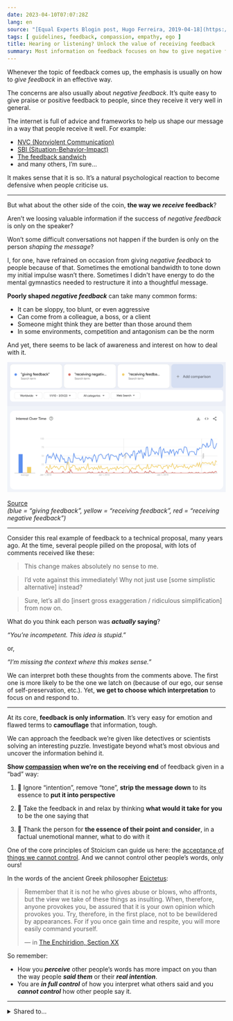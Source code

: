 ```yaml
---
date: 2023-04-10T07:07:28Z
lang: en
source: "[Equal Experts Blogin post, Hugo Ferreira, 2019-04-18](https://equalexperts.blogin.co/posts/65986)"
tags: [ guidelines, feedback, compassion, empathy, ego ]
title: Hearing or listening? Unlock the value of receiving feedback
summary: Most information on feedback focuses on how to give negative feedback. But what about receiving negative feedback? How better would it be if both ends shared the burden of having productive conversations? Let's put our egos to the side and be emphatic with those who give us criticism, so the burden isn’t on the speaker alone.
---
```


Whenever the topic of feedback comes up, the emphasis is usually on how to *give feedback* in an effective way.

The concerns are also usually about *negative feedback*. It’s quite easy to give praise or positive feedback to people, since they receive it very well in general.

The internet is full of advice and frameworks to help us shape our message in a way that people receive it well. For example:

* [NVC (Nonviolent Communication)](https://en.wikipedia.org/wiki/Nonviolent_Communication)
* [SBI (Situation-Behavior-Impact)](https://www.ccl.org/articles/leading-effectively-articles/sbi-feedback-model-a-quick-win-to-improve-talent-conversations-development/)
* [The feedback sandwich](https://en.wikipedia.org/wiki/Praise_sandwich)
* and many others, I’m sure…

It makes sense that it is so. It’s a natural psychological reaction to become defensive when people criticise us.

---

But what about the other side of the coin, **the way we *receive* feedback**?

Aren’t we loosing valuable information if the success of *negative feedback* is only on the speaker?

Won’t some difficult conversations not happen if the burden is only on the person *shaping the message*?

I, for one, have refrained on occasion from giving *negative feedback* to people because of that. Sometimes the emotional bandwidth to tone down my initial impulse wasn’t there. Sometimes I didn't have energy to do the mental gymnastics needed to restructure it into a thoughtful message.

**Poorly shaped *negative feedback*** can take many common forms:

* It can be sloppy, too blunt, or even aggressive
* Can come from a colleague, a boss, or a client
* Someone might think they are better than those around them
* In some environments, competition and antagonism can be the norm

And yet, there seems to be lack of awareness and interest on how to deal with it.

![Google Trends chart from 2010 to 2023, showing high interest for "giving feedback" and around one third of it for "receiving feedback" and residual for more specifically "receiving negative feedback"](google-trends.png)

[Source](https://trends.google.com/trends/explore?date=2010-01-01%202023-03-31&q=%22giving%20feedback%22,%22receiving%20negative%20feedback%22,%22receiving%20feedback%22&hl=en-US)  
*(blue = “giving feedback”, yellow = “receiving feedback”, red = “receiving negative feedback”)*

---

Consider this real example of feedback to a technical proposal, many years ago. At the time, several people pilled on the proposal, with lots of comments received like these:

> This change makes absolutely no sense to me.

> I’d vote against this immediately! Why not just use [some simplistic alternative] instead?

> Sure, let’s all do [insert gross exaggeration / ridiculous simplification] from now on.

What do you think each person was ***actually* saying**?

*“You’re incompetent. This idea is stupid.”*

or,

*“I’m missing the context where this makes sense.”*

We can interpret both these thoughts from the comments above. The first one is more likely to be the one we latch on (because of our ego, our sense of self-preservation, etc.). Yet, **we get to choose which interpretation** to focus on and respond to.

---

At its core, **feedback is only information**. It’s very easy for emotion and flawed terms to **camouflage** that information, tough.

We can approach the feedback we’re given like detectives or scientists solving an interesting puzzle. Investigate beyond what’s most obvious and uncover the information behind it.

**Show [compassion](https://www.wired.co.uk/article/tania-singer-compassion-burnout) when we’re on the receiving end** of feedback given in a “bad” way:

1. 🙉 Ignore “intention”, remove “tone”, **strip the message down** to its essence to **put it into perspective**

2. 🤔 Take the feedback in and relax by thinking **what would it take for you** to be the one saying that
3. 🎯 Thank the person for **the essence of their point and consider**, in a factual unemotional manner, what to do with it

One of the core principles of Stoicism can guide us here: the [acceptance of things we cannot control](https://www.njlifehacks.com/what-is-stoicism-overview-definition-10-stoic-principles/#tab-con-3). And we cannot control other people’s words, only ours!

In the words of the ancient Greek philosopher [Epictetus](https://dailystoic.com/Epictetus):

> Remember that it is not he who gives abuse or blows, who affronts, but the view we take of these things as insulting. When, therefore, anyone provokes you, be assured that it is your own opinion which provokes you. Try, therefore, in the first place, not to be bewildered by appearances. For if you once gain time and respite, you will more easily command yourself.
>
> — in [The Enchiridion, Section XX](https://www.gutenberg.org/files/45109/45109-h/45109-h.htm#:~:text=XX)

So remember:

* How you ***perceive*** other people’s words has more impact on you than the way people ***said them*** or their ***real intention***.
* You are ***in full control*** of how you interpret what others said and you ***cannot control*** how other people say it.

----

<details>
<summary>Shared to…</summary>

* [LinkedIn](https://www.linkedin.com/posts/hugocf_hearing-or-listening-unlock-the-value-of-activity-7051114606546599936-ayz3)
* [Mastodon](https://mastodon.online/@hugocf/110173632822874183)
* [Medium](https://medium.com/@hugocf/hearing-or-listening-unlock-the-value-of-receiving-feedback-705b9a09c4a0)
* [Twitter](https://twitter.com/hugocf/status/1645348145243488256?s=46&t=CRTJdFXlXcMMriFKo3jM0g)

🔒 *(groups)*

* [iOS PT Slack](https://ios.slack.com/archives/C0721L3CL/p1681116824485679)
* [SA-IL Slack](https://sa-il.slack.com/archives/CQ32FU1SR/p1681227201731269)
* [Telegram](https://t.me/c/1363309933/8552)

</details>

